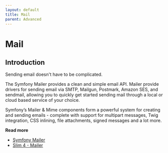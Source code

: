 ```yaml
---
layout: default
title: Mail
parent: Advanced
---
```


# Mail

## Introduction

Sending email doesn't have to be complicated. 

The Symfony Mailer provides a clean and simple email API.
Mailer provide drivers for sending email via 
SMTP, Mailgun, Postmark, Amazon SES, and sendmail, 
allowing you to quickly get started sending mail through 
a local or cloud based service of your choice.

Symfony’s Mailer & Mime components form a powerful system 
for creating and sending emails - complete with support for multipart messages, 
Twig integration, CSS inlining, file attachments, signed messages and a lot more.

**Read more**

* [Symfony Mailer](https://symfony.com/doc/current/mailer.html)
* [Slim 4 - Mailer](https://odan.github.io/2020/04/11/slim4-sending-emails.html)
